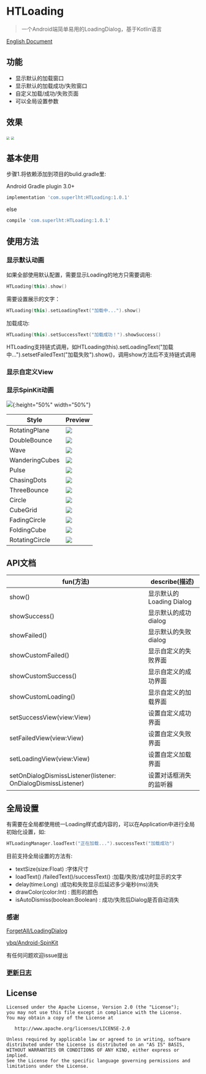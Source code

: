 # HTLoading

> 一个Android端简单易用的LoadingDialog，基于Kotlin语言

[English Document](README-EN.md)

## 功能

- 显示默认的加载窗口
- 显示默认的加载成功/失败窗口
- 自定义加载/成功/失败页面
- 可以全局设置参数

## 效果

<img src="/img/Effect.gif" style="zoom:50%" />

<img src="/img/CustomView.gif" style="zoom:50%" />

## 基本使用

步骤1.将依赖添加到项目的bulid.gradle里:

Android Gradle plugin 3.0+
```groovy
implementation 'com.superlht:HTLoading:1.0.1'
```
else
```groovy
compile 'com.superlht:HTLoading:1.0.1'
```

## 使用方法

### 显示默认动画

如果全部使用默认配置，需要显示Loading的地方只需要调用:

```kotlin
HTLoading(this).show()
```

需要设置展示的文字：

```kotlin
HTLoading(this).setLoadingText("加载中...").show()
```

加载成功:

```kotlin
HTLoading(this).setSuccessText("加载成功！").showSuccess()
```

HTLoading支持链式调用，如HTLoading(this).setLoadingText("加载中...").setsetFailedText("加载失败").show()，调用show方法后不支持链式调用

### 显示自定义View

### 显示SpinKit动画

![](/img/spinkit.gif){:height="50%" width="50%"}


| Style          | Preview                     |
| -------------- | --------------------------- |
| RotatingPlane  | ![](img/RotatingPlane.gif)  |
| DoubleBounce   | ![](img/DoubleBounce.gif)   |
| Wave           | ![](img/Wave.gif)           |
| WanderingCubes | ![](img/WanderingCubes.gif) |
| Pulse          | ![](img/Pulse.gif)          |
| ChasingDots    | ![](img/ChasingDots.gif)    |
| ThreeBounce    | ![](img/ThreeBounce.gif)    |
| Circle         | ![](img/Circle.gif)         |
| CubeGrid       | ![](img/CubeGrid.gif)       |
| FadingCircle   | ![](img/FadingCircle.gif)   |
| FoldingCube    | ![](img/FoldingCube.gif)    |
| RotatingCircle | ![](img/RotatingCircle.gif) |

## 

## API文档

| fun(方法)                                  | describe(描述)        |
| ---------------------------------------- | ------------------- |
| show()                                   | 显示默认的Loading Dialog |
| showSuccess()                            | 显示默认的成功dialog       |
| showFailed()                             | 显示默认的失败dialog       |
| showCustomFailed()                       | 显示自定义的失败界面          |
| showCustomSuccess()                      | 显示自定义的成功界面          |
| showCustomLoading()                      | 显示自定义的加载界面          |
| setSuccessView(view:View)                | 设置自定义成功界面           |
| setFailedView(view:View)                 | 设置自定义失败界面           |
| setLoadingView(view:View)                | 设置自定义加载界面           |
| setOnDialogDismissListener(listener: OnDialogDismissListener) | 设置对话框消失的监听器         |

## 全局设置

有需要在全局都使用统一Loading样式或内容的，可以在Application中进行全局初始化设置，如:

```kotlin
HTLoadingManager.loadText("正在加载...").successText("加载成功")
```

目前支持全局设置的方法有:

- textSize(size:Float) :字体尺寸
- loadText() /failedText()/successText() :加载/失败/成功时显示的文字
- delay(time:Long) :成功和失败显示后延迟多少毫秒(ms)消失
- drawColor(color:Int) : 图形的颜色
- isAutoDismiss(boolean:Boolean) : 成功/失败后Dialog是否自动消失

### 感谢

[ForgetAll/LoadingDialog](https://github.com/ForgetAll/LoadingDialog)

[ybq/Android-SpinKit](https://github.com/ybq/Android-SpinKit)

有任何问题欢迎issue提出

### [更新日志](CHANGELOG.md)

## License

```
Licensed under the Apache License, Version 2.0 (the "License");
you may not use this file except in compliance with the License.
You may obtain a copy of the License at

   http://www.apache.org/licenses/LICENSE-2.0

Unless required by applicable law or agreed to in writing, software
distributed under the License is distributed on an "AS IS" BASIS,
WITHOUT WARRANTIES OR CONDITIONS OF ANY KIND, either express or implied.
See the License for the specific language governing permissions and
limitations under the License.
```
